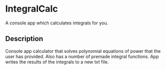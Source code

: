 # IntegralCalc
A console app which calculates integrals for you.

## Description
Console app calculator that solves polynomial equations of power that the user has provided. Also has a number of premade integral functions. App writes the results of the integrals to a new txt file.
